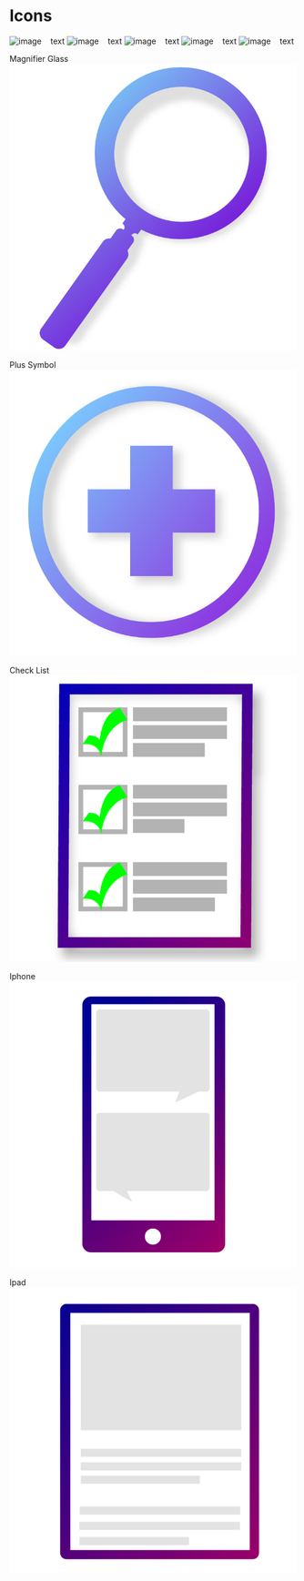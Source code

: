 
# Icons

![image](link)&nbsp;&nbsp;&nbsp;&nbsp;text
![image](link)&nbsp;&nbsp;&nbsp;&nbsp;text
![image](link)&nbsp;&nbsp;&nbsp;&nbsp;text
![image](link)&nbsp;&nbsp;&nbsp;&nbsp;text
![image](link)&nbsp;&nbsp;&nbsp;&nbsp;text

Magnifier Glass
![Git Hub](/Projects/Icons/Icons-1-01.png)


Plus Symbol
![Git Hub](/Projects/Icons/Icons-1-03.png)


Check List
![Git Hub](/Projects/Icons/Icons-1-02.png)


Iphone
![Git Hub](/Projects/Icons/Icons-1-04.png)


Ipad
![Git Hub](/Projects/Icons/Icons-1-05.png)
